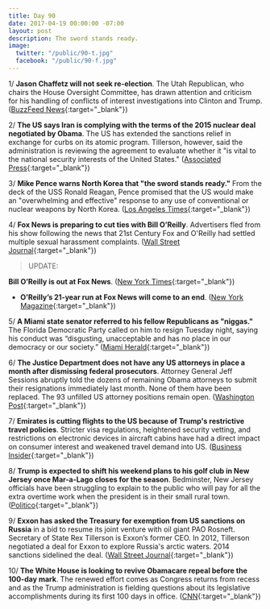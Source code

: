 ```yaml
---
title: Day 90
date: 2017-04-19 00:00:00 -07:00
layout: post
description: The sword stands ready.
image:
  twitter: "/public/90-t.jpg"
  facebook: "/public/90-f.jpg"
---
```


1/ **Jason Chaffetz will not seek re-election**. The Utah Republican, who chairs the House Oversight Committee, has drawn attention and criticism for his handling of conflicts of interest investigations into Clinton and Trump. ([BuzzFeed News](https://www.buzzfeed.com/alexislevinson/utah-congressman-jason-chaffetz-will-not-seek-re-election){:target="_blank"})

2/ **The US says Iran is complying with the terms of the 2015 nuclear deal negotiated by Obama**. The US has extended the sanctions relief in exchange for curbs on its atomic program. Tillerson, however, said the administration is reviewing the agreement to evaluate whether it "is vital to the national security interests of the United States." ([Associated Press](https://apnews.com/3b0e6e3cc254433ead3a283bb30d079b/Trump-administration-says-Iran-complying-with-nuclear-deal){:target="_blank"})

3/ **Mike Pence warns North Korea that "the sword stands ready."** From the deck of the USS Ronald Reagan, Pence promised that the US would make an "overwhelming and effective" response to any use of conventional or nuclear weapons by North Korea. ([Los Angeles Times](http://www.latimes.com/politics/washington/la-na-essential-washington-updates-mike-pence-s-warning-to-north-korea-1492605388-htmlstory.html){:target="_blank"})

4/ **Fox News is preparing to cut ties with Bill O’Reilly**. Advertisers fled from his show following the news that 21st Century Fox and O'Reilly had settled multiple sexual harassment complaints. ([Wall Street Journal](https://www.wsj.com/articles/fox-is-preparing-to-cut-ties-with-bill-oreilly-1492566611?mg=id-wsj){:target="_blank"})

> UPDATE:
>
**Bill O’Reilly is out at Fox News**. ([New York Times](https://www.nytimes.com/2017/04/19/business/media/bill-oreilly-fox-news-allegations.html?_r=0){:target="_blank"})
>

* **O’Reilly’s 21-year run at Fox News will come to an end**. ([New York Magazine](http://nymag.com/daily/intelligencer/2017/04/sources-fox-news-has-decided-bill-oreilly-has-to-go.html){:target="_blank"})

5/ **A Miami state senator referred to his fellow Republicans as "niggas."** The Florida Democratic Party called on him to resign Tuesday night, saying his conduct was “disgusting, unacceptable and has no place in our democracy or our society.” ([Miami Herald](http://www.miamiherald.com/news/local/community/broward/article145327079.html){:target="_blank"})

6/ **The Justice Department does not have any US attorneys in place a month after dismissing federal prosecutors**. Attorney General Jeff Sessions abruptly told the dozens of remaining Obama attorneys to submit their resignations immediately last month. None of them have been replaced. The 93 unfilled US attorney positions remain open. ([Washington Post](https://www.washingtonpost.com/world/national-security/a-month-after-dismissing-federal-prosecutors-justice-department-does-not-have-any-us-attorneys-in-place/2017/04/18/d94c4bd0-2442-11e7-b503-9d616bd5a305_story.html){:target="_blank"})

7/ **Emirates is cutting flights to the US because of Trump's restrictive travel policies**. Stricter visa regulations, heightened security vetting, and restrictions on electronic devices in aircraft cabins have had a direct impact on consumer interest and weakened travel demand into US. ([Business Insider](http://www.businessinsider.com/emirates-cuts-flights-america-trump-travel-ban-2017-4){:target="_blank"})

8/ **Trump is expected to shift his weekend plans to his golf club in New Jersey once Mar-a-Lago closes for the season**. Bedminster, New Jersey officials have been struggling to explain to the public who will pay for all the extra overtime work when the president is in their small rural town. ([Politico](http://www.politico.com/story/2017/04/trump-new-jersey-florida-237347){:target="_blank"})

9/ **Exxon has asked the Treasury for exemption from US sanctions on Russia** in a bid to resume its joint venture with oil giant PAO Rosneft. Secretary of State Rex Tillerson is Exxon’s former CEO. In 2012, Tillerson negotiated a deal for Exxon to explore Russia's arctic waters. 2014 sanctions sidelined the deal. ([Wall Street Journal](https://www.wsj.com/articles/exxon-seeks-u-s-waiver-to-work-in-russia-despite-sanctions-1492620677){:target="_blank"})

10/ **The White House is looking to revive Obamacare repeal before the 100-day mark**. The renewed effort comes as Congress returns from recess and as the Trump administration is fielding questions about its legislative accomplishments during its first 100 days in office. ([CNN](http://www.cnn.com/2017/04/19/politics/trump-obamacare-repeal-100-days/){:target="_blank"})